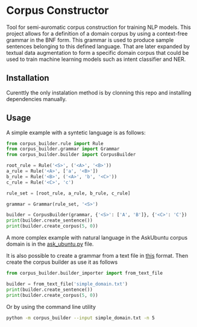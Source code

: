 # Corpus Constructor

Tool for semi-auromatic corpus construction for training NLP models.
This project allows for a definition of a domain corpus by using a
context-free grammar in the BNF form. This grammar is used to produce
sample sentences belonging to this defined language. That are later
expanded by textual data augmentation to form a specific domain
corpus that could be used to train machine learning models such as
intent classifier and NER.

## Installation

Curenttly the only instalation method is by clonning this repo and
installing dependencies manually.

## Usage

A simple example with a syntetic language is as follows:

```python
from corpus_builder.rule import Rule
from corpus_builder.grammar import Grammar
from corpus_builder.builder import CorpusBuilder

root_rule = Rule('<S>', ('<A>', '<B>'))
a_rule = Rule('<A>', ['a', '<B>'])
b_rule = Rule('<B>', ('<A>', 'b', '<C>'))
c_rule = Rule('<C>', 'c')

rule_set = [root_rule, a_rule, b_rule, c_rule]

grammar = Grammar(rule_set, '<S>')

builder = CorpusBuilder(grammar, {'<S>': ['A', 'B']}, {'<C>': 'C'})
print(builder.create_sentence())
print(builder.create_corpus(5, 0))
```

A more complex example with natural language in the AskUbuntu corpus
domain is in the [ask_ubuntu.py](src/ask_ubuntu.py) file.

It is also possible to create a grammar from a text file in [this](src/simple_domain.txt) format. Then create the corpus builder as use it as follows

```python
from corpus_builder.builder_importer import from_text_file

builder = from_text_file('simple_domain.txt')
print(builder.create_sentence())
print(builder.create_corpus(5, 0))
```

Or by using the command line utility

```bash
python -m corpus_builder --input simple_domain.txt -n 5
```